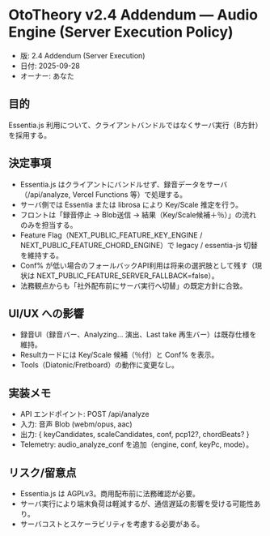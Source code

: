 # OtoTheory v2.4 Addendum — Audio Engine (Server Execution Policy)

- 版: 2.4 Addendum (Server Execution)
- 日付: 2025-09-28
- オーナー: あなた

## 目的
Essentia.js 利用について、クライアントバンドルではなくサーバ実行（B方針）を採用する。

## 決定事項
- Essentia.js はクライアントにバンドルせず、録音データをサーバ（/api/analyze, Vercel Functions 等）で処理する。
- サーバ側では Essentia または librosa により Key/Scale 推定を行う。
- フロントは「録音停止 → Blob送信 → 結果（Key/Scale候補＋％）」の流れのみを担当する。
- Feature Flag（NEXT_PUBLIC_FEATURE_KEY_ENGINE / NEXT_PUBLIC_FEATURE_CHORD_ENGINE）で legacy / essentia-js 切替を維持する。
- Conf% が低い場合のフォールバックAPI利用は将来の選択肢として残す（現状は NEXT_PUBLIC_FEATURE_SERVER_FALLBACK=false）。
- 法務観点からも「社外配布前にサーバ実行へ切替」の既定方針に合致。

## UI/UX への影響
- 録音UI（録音バー、Analyzing… 演出、Last take 再生バー）は既存仕様を維持。
- Resultカードには Key/Scale 候補（％付）と Conf% を表示。
- Tools（Diatonic/Fretboard）の動作に変更なし。

## 実装メモ
- API エンドポイント: POST /api/analyze
- 入力: 音声 Blob (webm/opus, aac)
- 出力: { keyCandidates, scaleCandidates, conf, pcp12?, chordBeats? }
- Telemetry: audio_analyze_conf を追加（engine, conf, keyPc, mode）。

## リスク/留意点
- Essentia.js は AGPLv3。商用配布前に法務確認が必要。
- サーバ実行により端末負荷は軽減するが、通信遅延の影響を受ける可能性あり。
- サーバコストとスケーラビリティを考慮する必要がある。
